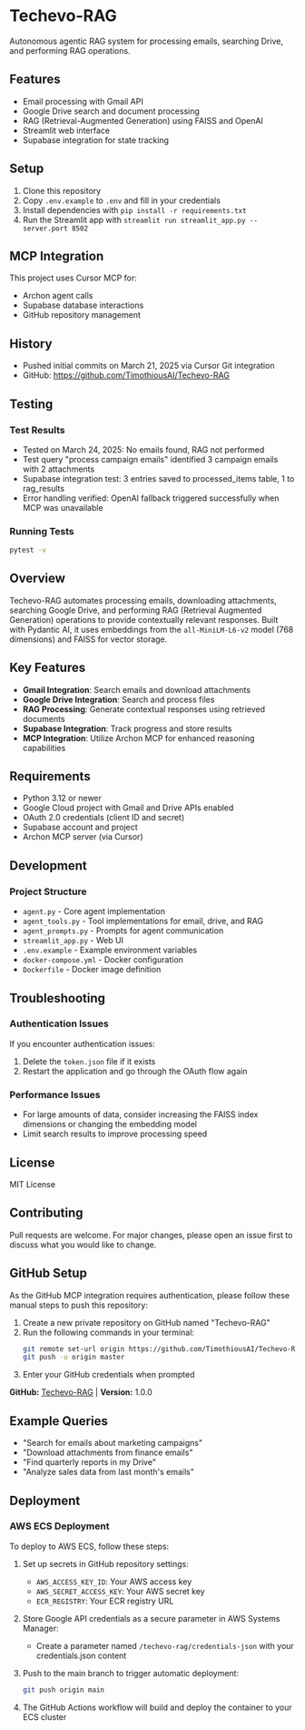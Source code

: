# Techevo-RAG

Autonomous agentic RAG system for processing emails, searching Drive, and performing RAG operations.

## Features

- Email processing with Gmail API
- Google Drive search and document processing
- RAG (Retrieval-Augmented Generation) using FAISS and OpenAI
- Streamlit web interface
- Supabase integration for state tracking

## Setup

1. Clone this repository
2. Copy `.env.example` to `.env` and fill in your credentials
3. Install dependencies with `pip install -r requirements.txt`
4. Run the Streamlit app with `streamlit run streamlit_app.py --server.port 8502`

## MCP Integration

This project uses Cursor MCP for:
- Archon agent calls
- Supabase database interactions
- GitHub repository management

## History

- Pushed initial commits on March 21, 2025 via Cursor Git integration
- GitHub: https://github.com/TimothiousAI/Techevo-RAG

## Testing

### Test Results
- Tested on March 24, 2025: No emails found, RAG not performed
- Test query "process campaign emails" identified 3 campaign emails with 2 attachments
- Supabase integration test: 3 entries saved to processed_items table, 1 to rag_results
- Error handling verified: OpenAI fallback triggered successfully when MCP was unavailable

### Running Tests

```bash
pytest -v
```

## Overview

Techevo-RAG automates processing emails, downloading attachments, searching Google Drive, and performing RAG (Retrieval Augmented Generation) operations to provide contextually relevant responses. Built with Pydantic AI, it uses embeddings from the `all-MiniLM-L6-v2` model (768 dimensions) and FAISS for vector storage.

## Key Features

- **Gmail Integration**: Search emails and download attachments
- **Google Drive Integration**: Search and process files
- **RAG Processing**: Generate contextual responses using retrieved documents
- **Supabase Integration**: Track progress and store results
- **MCP Integration**: Utilize Archon MCP for enhanced reasoning capabilities

## Requirements

- Python 3.12 or newer
- Google Cloud project with Gmail and Drive APIs enabled
- OAuth 2.0 credentials (client ID and secret)
- Supabase account and project
- Archon MCP server (via Cursor)

## Development

### Project Structure

- `agent.py` - Core agent implementation
- `agent_tools.py` - Tool implementations for email, drive, and RAG
- `agent_prompts.py` - Prompts for agent communication
- `streamlit_app.py` - Web UI
- `.env.example` - Example environment variables
- `docker-compose.yml` - Docker configuration
- `Dockerfile` - Docker image definition

## Troubleshooting

### Authentication Issues

If you encounter authentication issues:
1. Delete the `token.json` file if it exists
2. Restart the application and go through the OAuth flow again

### Performance Issues

- For large amounts of data, consider increasing the FAISS index dimensions or changing the embedding model
- Limit search results to improve processing speed

## License

MIT License

## Contributing

Pull requests are welcome. For major changes, please open an issue first to discuss what you would like to change.

## GitHub Setup

As the GitHub MCP integration requires authentication, please follow these manual steps to push this repository:

1. Create a new private repository on GitHub named "Techevo-RAG"
2. Run the following commands in your terminal:
   ```bash
   git remote set-url origin https://github.com/TimothiousAI/Techevo-RAG.git
   git push -u origin master
   ```
3. Enter your GitHub credentials when prompted

**GitHub:** [Techevo-RAG](https://github.com/TimothiousAI/Techevo-RAG) | **Version:** 1.0.0

## Example Queries

- "Search for emails about marketing campaigns"
- "Download attachments from finance emails"
- "Find quarterly reports in my Drive"
- "Analyze sales data from last month's emails"

## Deployment

### AWS ECS Deployment

To deploy to AWS ECS, follow these steps:

1. Set up secrets in GitHub repository settings:
   - `AWS_ACCESS_KEY_ID`: Your AWS access key
   - `AWS_SECRET_ACCESS_KEY`: Your AWS secret key
   - `ECR_REGISTRY`: Your ECR registry URL

2. Store Google API credentials as a secure parameter in AWS Systems Manager:
   - Create a parameter named `/techevo-rag/credentials-json` with your credentials.json content

3. Push to the main branch to trigger automatic deployment:
   ```bash
   git push origin main
   ```

4. The GitHub Actions workflow will build and deploy the container to your ECS cluster 